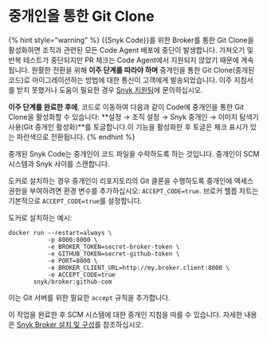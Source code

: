 # 중개인을 통한 Git Clone

{% hint style="warning" %}
{{Snyk Code}}를 위한 Broker를 통한 Git Clone을 활성화하면 조직과 관련된 모든 Code Agent 배포에 중단이 발생합니다. 가져오기 및 반복 테스트가 중단되지만 PR 체크는 Code Agent에서 지원되지 않았기 때문에 계속됩니다. 원활한 전환을 위해 **이주 단계를 따라야 하며** 중개인을 통한 Git Clone(중개된 코드)로 마이그레이션하는 방법에 대한 통신이 고객에게 발송되었습니다. 이주 지침서를 받지 못했거나 도움이 필요한 경우 [Snyk 지원팀](https://support.snyk.io)에 문의하십시오.

**이주 단계를 완료한 후에**, 코드로 이동하여 다음과 같이 Code에 중개인을 통한 Git Clone을 활성화할 수 있습니다: **설정 → 조직 설정 → Snyk 중개인 → 이미지 탐색기 사용(Git 중개인 활성화)**를 토글합니다.이 기능을 활성화한 후 토글은 체크 표시가 있는 파란색으로 전환됩니다.
{% endhint %}

중개된 Snyk Code는 중개인이 코드 파일을 수락하도록 하는 것입니다. 중개인이 SCM 시스템과 Snyk 사이를 스캔합니다.

도커로 설치하는 경우 중개인이 리포지토리의 Git 클론을 수행하도록 중개인에 액세스 권한을 부여하려면 환경 변수를 추가하십시오: `ACCEPT_CODE=true`. 브로커 헬름 차트는 기본적으로 `ACCEPT_CODE=true`를 설정합니다.

도커로 설치하는 예시:

```
docker run --restart=always \
           -p 8000:8000 \
           -e BROKER_TOKEN=secret-broker-token \
           -e GITHUB_TOKEN=secret-github-token \
           -e PORT=8000 \
           -e BROKER_CLIENT_URL=http://my.broker.client:8000 \
           -e ACCEPT_CODE=true
       snyk/broker:github-com
```

이는 Git 서버를 위한 필요한 `accept` 규칙을 추가합니다.&#x20;

이 작업을 완료한 후 SCM 시스템에 대한 중개인 지침을 따를 수 있습니다. 자세한 내용은 [Snyk Broker 설치 및 구성](install-and-configure-snyk-broker/)를 참조하십시오.